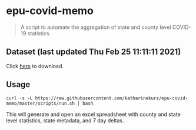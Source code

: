# epu-covid-memo

> A script to automate the aggregation of state and county level COVID-19 statistics.

<!-- tmpl start -->

## Dataset (last updated Thu Feb 25 11:11:11 2021)

Click [here](https://covid-artifacts.s3.amazonaws.com/records/2021-2-25-111111-covid_artifact.xls) to download.

<!-- tmpl end -->

## Usage

```
curl -s -L https://raw.githubusercontent.com/katharinekurz/epu-covid-memo/master/scripts/run.sh | bash
```

This will generate and open an excel spreadsheet with county and state level statistics, state metadata, and 7 day deltas.